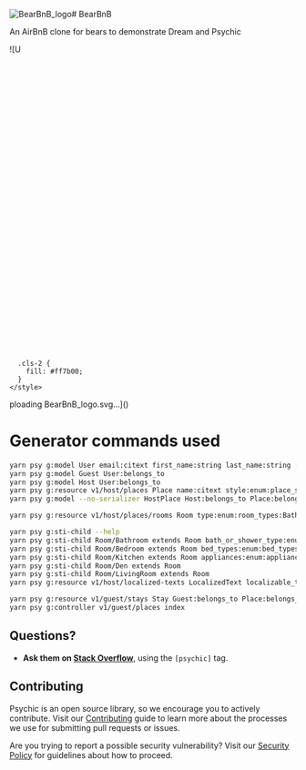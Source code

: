 ![BearBnB_logo](https://github.com/user-attachments/assets/6e2b7eb7-527a-4e61-aab0-847eb9d12904)# BearBnB

An AirBnB clone for bears to demonstrate Dream and Psychic

![U<?xml version="1.0" encoding="UTF-8"?>
<svg id="Layer_1" data-name="Layer 1" xmlns="http://www.w3.org/2000/svg" viewBox="0 0 465.3259 482.7871">
  <defs>
    <style>
      .cls-1 {
        fill: none;
        stroke: #ff7b00;
        stroke-miterlimit: 10;
        stroke-width: 20px;
      }

      .cls-2 {
        fill: #ff7b00;
      }
    </style>
  </defs>
  <g>
    <path class="cls-2" d="M128.5734,255.2754c3.2601-15.1985,19.8721-26.8,37.104-25.9125,17.2319.8875,14.1426,14.3128,10.8825,29.5113-3.2601,15.1985-5.4563,26.4149-22.6882,25.5275-17.2319-.8875-28.5583-13.9277-25.2983-29.1263Z"/>
    <path class="cls-2" d="M336.7525,255.2754c-3.2601-15.1985-19.8721-26.8-37.104-25.9125-17.2319.8875-14.1426,14.3128-10.8825,29.5113,3.2601,15.1985,5.4563,26.4149,22.6882,25.5275,17.2319-.8875,28.5583-13.9277,25.2983-29.1263Z"/>
  </g>
  <path class="cls-2" d="M232.6629,389.6871c12.3265,0,13.8171-9.0611,20.7317-18.1799,4.8168-6.3523,17.1352-11.1002,17.1352-19.687,0-20.9133-16.9536-19.0311-37.8669-19.0311-20.9133,0-37.8669-1.8822-37.8669,19.0311,0,8.5868,12.3184,13.3348,17.1352,19.687,6.9146,9.1188,8.4052,18.1799,20.7317,18.1799Z"/>
  <path class="cls-1" d="M232.663,113.6618c22.7826,0,57.9573-17.8694,116.7908.6545,34.2626,10.7876,65.9193,6.4495,87.4074-26.9508,40.4269-62.8382-50.6969-112.1181-79.7599-45.7916-40.8509,93.2282,55.7235,97.495,89.8464,168.3,28.8672,59.8994-19.2328,156.3046-107.8415,207.6621-58.8732,34.1229-68.5763,55.2511-106.4433,55.2511-37.8669,0-47.5701-21.1282-106.4433-55.2511C37.611,366.1784-10.489,269.7733,18.3782,209.8738c34.1229-70.805,130.6973-75.0718,89.8464-168.3C79.1616-24.7526-11.9622,24.5272,28.4648,87.3654c21.4881,33.4004,53.1448,37.7385,87.4074,26.9508,58.8335-18.5239,94.0082-.6545,116.7908-.6545Z"/>
</svg>ploading BearBnB_logo.svg…]()


# Generator commands used

```bash
yarn psy g:model User email:citext first_name:string last_name:string --no-serializer
yarn psy g:model Guest User:belongs_to
yarn psy g:model Host User:belongs_to
yarn psy g:resource v1/host/places Place name:citext style:enum:place_styles:cottage,cabin,lean_to,treehouse,tent,cave,dump sleeps:integer deleted_at:datetime
yarn psy g:model --no-serializer HostPlace Host:belongs_to Place:belongs_to deleted_at:datetime

yarn psy g:resource v1/host/places/rooms Room type:enum:room_types:Bathroom,Bedroom,Kitchen,Den,LivingRoom,Garage Place:belongs_to position:integer deleted_at:datetime

yarn psy g:sti-child --help
yarn psy g:sti-child Room/Bathroom extends Room bath_or_shower_type:enum:bath_or_shower_types:bath,shower,bath_and_shower,none
yarn psy g:sti-child Room/Bedroom extends Room bed_types:enum:bed_types:twin,bunk,queen,king,cot,sofabed
yarn psy g:sti-child Room/Kitchen extends Room appliances:enum:appliance_types:stove,oven,microwave,dishwasher
yarn psy g:sti-child Room/Den extends Room
yarn psy g:sti-child Room/LivingRoom extends Room
yarn psy g:resource v1/host/localized-texts LocalizedText localizable_type:enum:localized_types:Host,Place,RoomBase localizable_id:bigint locale:enum:locales:en-US,es-ES title:string markdown:text deleted_at:datetime

yarn psy g:resource v1/guest/stays Stay Guest:belongs_to Place:belongs_to checkin_on:date checkout_on:date adults:integer cubs:integer
yarn psy g:controller v1/guest/places index
```

## Questions?

- **Ask them on [Stack Overflow](https://stackoverflow.com)**, using the `[psychic]` tag.

## Contributing

Psychic is an open source library, so we encourage you to actively contribute. Visit our [Contributing](https://github.com/rvohealth/bearbnb/CONTRIBUTING.md) guide to learn more about the processes we use for submitting pull requests or issues.

Are you trying to report a possible security vulnerability? Visit our [Security Policy](https://github.com/rvohealth/bearbnb/SECURITY.md) for guidelines about how to proceed.

